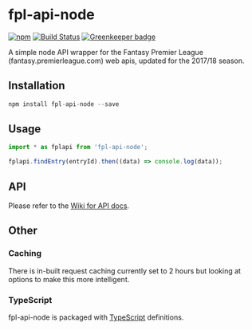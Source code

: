 # fpl-api-node

[![npm](https://img.shields.io/npm/v/fpl-api-node.svg)](https://www.npmjs.com/package/fpl-api-node)
[![Build Status](https://travis-ci.org/tgreyuk/fpl-api-node.svg?branch=master)](https://travis-ci.org/tgreyuk/fpl-api-node)
[![Greenkeeper badge](https://badges.greenkeeper.io/tgreyuk/fpl-api-node.svg)](https://greenkeeper.io/)

A simple node API wrapper for the Fantasy Premier League (fantasy.premierleague.com) web apis, updated for the 2017/18 season. 

## Installation

```js
npm install fpl-api-node --save
```

## Usage

```js
import * as fplapi from 'fpl-api-node';

fplapi.findEntry(entryId).then((data) => console.log(data));

```

## API

Please refer to the [Wiki for API docs](https://github.com/tgreyuk/fpl-api-node/wiki).

## Other 

### Caching

There is in-built request caching currently set to 2 hours but looking at options to make this more intelligent.


### TypeScript

fpl-api-node is packaged with [TypeScript](http://www.typescriptlang.org/) definitions.





